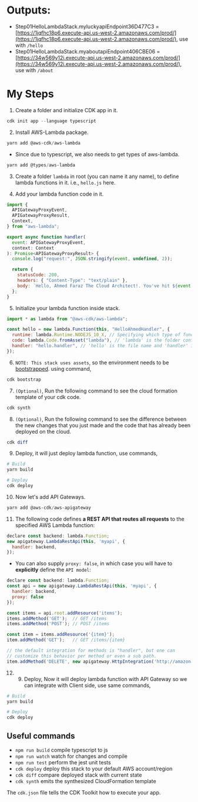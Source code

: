 # Outputs:

- Step01HelloLambdaStack.myluckyapiEndpoint36D477C3 = [https://1jqfhc18p6.execute-api.us-west-2.amazonaws.com/prod/](https://1jqfhc18p6.execute-api.us-west-2.amazonaws.com/prod/), use with `/hello`
- Step01HelloLambdaStack.myaboutapiEndpoint406CBE06 = [https://34w569y12i.execute-api.us-west-2.amazonaws.com/prod/](https://34w569y12i.execute-api.us-west-2.amazonaws.com/prod/), use with `/about`

# My Steps

1. Create a folder and initialize CDK app in it.

```powershell
cdk init app --language typescript
```

2. Install AWS-Lambda package.

```powershell
yarn add @aws-cdk/aws-lambda
```

- Since due to typescript, we also needs to get types of aws-lambda.

```powershell
yarn add @types/aws-lambda
```

3. Create a folder `lambda` in root (you can name it any name), to define lambda functions in it. i.e., `hello.js` here.

4. Add your lambda function code in it.

```js
import {
  APIGatewayProxyEvent,
  APIGatewayProxyResult,
  Context,
} from "aws-lambda";

export async function handler(
  event: APIGatewayProxyEvent,
  context: Context
): Promise<APIGatewayProxyResult> {
  console.log("request:", JSON.stringify(event, undefined, 2));

  return {
    statusCode: 200,
    headers: { "Content-Type": "text/plain" },
    body: `Hello, Ahmed Faraz The Cloud Architect!. You've hit ${event.path}\n`,
  };
}
```

5. Initialize your lambda function inside stack.

```js
import * as lambda from "@aws-cdk/aws-lambda";

const hello = new lambda.Function(this, "HelloAhmedHandler", {
  runtime: lambda.Runtime.NODEJS_10_X, // Specifying which type of function we have deployed
  code: lambda.Code.fromAsset("lambda"), // 'lambda' is the folder containing all lambda function
  handler: "hello.handler", // 'hello' is the file name and 'handler' is the function name
});
```

6. `NOTE: This stack uses assets`, so the environment needs to be [bootstrapped](https://docs.aws.amazon.com/cdk/latest/guide/bootstrapping.html). using command,

```powershell
cdk bootstrap
```

7. `(Optional)`, Run the following command to see the cloud formation template of your cdk code.

```powershell
cdk synth
```

8. `(Optional)`, Run the following command to see the difference between the new changes that you just made and the code that has already been deployed on the cloud.

```powershell
cdk diff
```

9. Deploy, it will just deploy lambda function, use commands,

```powershell
# Build
yarn build

# Deploy
cdk deploy
```

10. Now let's add API Gateways.

```powershell
yarn add @aws-cdk/aws-apigateway
```

11. The following code defines **a REST API that routes all requests** to the specified AWS Lambda function:

```js
declare const backend: lambda.Function;
new apigateway.LambdaRestApi(this, 'myapi', {
  handler: backend,
});
```

- You can also supply `proxy: false`, in which case you will have to **explicitly** define the `API model`:

```js
declare const backend: lambda.Function;
const api = new apigateway.LambdaRestApi(this, 'myapi', {
  handler: backend,
  proxy: false
});

const items = api.root.addResource('items');
items.addMethod('GET');  // GET /items
items.addMethod('POST'); // POST /items

const item = items.addResource('{item}');
item.addMethod('GET');   // GET /items/{item}

// the default integration for methods is "handler", but one can
// customize this behavior per method or even a sub path.
item.addMethod('DELETE', new apigateway.HttpIntegration('http://amazon.com'));
```

12. 9. Deploy, Now it will deploy lambda function with API Gateway so we can integrate with Client side, use same commands,

```powershell
# Build
yarn build

# Deploy
cdk deploy
```

## Useful commands

- `npm run build` compile typescript to js
- `npm run watch` watch for changes and compile
- `npm run test` perform the jest unit tests
- `cdk deploy` deploy this stack to your default AWS account/region
- `cdk diff` compare deployed stack with current state
- `cdk synth` emits the synthesized CloudFormation template

The `cdk.json` file tells the CDK Toolkit how to execute your app.
